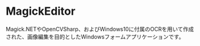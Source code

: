 # MagickEditor
Magick.NETやOpenCVSharp、およびWindows10に付属のOCRを用いて作成された、画像編集を目的としたWindowsフォームアプリケーションです。
